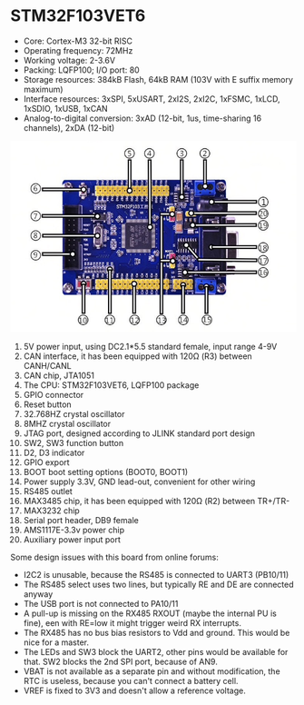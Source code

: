 # STM32F103VET6

- Core: Cortex-M3 32-bit RISC
- Operating frequency: 72MHz
- Working voltage: 2-3.6V
- Packing: LQFP100; I/O port: 80
- Storage resources: 384kB Flash, 64kB RAM (103V with E suffix memory maximum)
- Interface resources: 3xSPI, 5xUSART, 2xI2S, 2xI2C, 1xFSMC, 1xLCD, 1xSDIO, 1xUSB, 1xCAN
- Analog-to-digital conversion: 3xAD (12-bit, 1us, time-sharing 16 channels), 2xDA (12-bit)

![PCB board](board.jpg)

1. 5V power input, using DC2.1*5.5 standard female, input range 4-9V
2. CAN interface, it has been equipped with 120Ω (R3) between CANH/CANL
3. CAN chip, JTA1051
4. The CPU: STM32F103VET6, LQFP100 package
5. GPIO connector
6. Reset button
7. 32.768HZ crystal oscillator
8. 8MHZ crystal oscillator
9. JTAG port, designed according to JLINK standard port design
10. SW2, SW3 function button
11. D2, D3 indicator
12. GPIO export
13. BOOT boot setting options (BOOT0, BOOT1)
14. Power supply 3.3V, GND lead-out, convenient for other wiring
15. RS485 outlet
16. MAX3485 chip, it has been equipped with 120Ω (R2) between TR+/TR-
17. MAX3232 chip
18. Serial port header, DB9 female
19. AMS1117E-3.3v power chip
20. Auxiliary power input port


Some design issues with this board from online forums:
- I2C2 is unusable, because the RS485 is connected to UART3 (PB10/11)
- The RS485 select uses two lines, but typically RE and DE are connected anyway
- The USB port is not connected to PA10/11
- A pull-up is missing on the RX485 RXOUT (maybe the internal PU is fine), een with RE=low it might trigger weird RX interrupts.
- The RX485 has no bus bias resistors to Vdd and ground. This would be nice for a master.
- The LEDs and SW3 block the UART2, other pins would be available for that. SW2 blocks the 2nd SPI port, because of AN9.
- VBAT is not available as a separate pin and without modification, the RTC is useless, because you can't connect a battery cell.
- VREF is fixed to 3V3 and doesn't allow a reference voltage.
